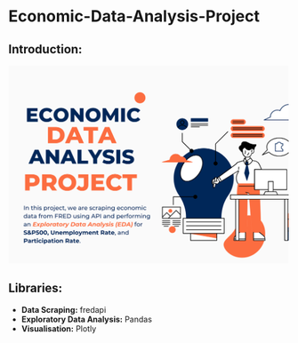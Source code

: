 # Economic-Data-Analysis-Project
## Introduction:

![Alt Text](https://github.com/OssFad/Economic-Data-Analysis-Project-/blob/main/Orange%20and%20Blue%20Illustration%20Business%20Strategy%20Poster.png)




## Libraries:
- **Data Scraping:** fredapi
- **Exploratory Data Analysis:** Pandas
- **Visualisation:** Plotly

